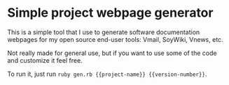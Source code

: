 # Simple project webpage generator

This is a simple tool that I use to generate software documentation
webpages for my open source end-user tools: Vmail, SoyWiki, Vnews, etc.

Not really made for general use, but if you want to use some of the code
and customize it feel free.

To run it, just run `ruby gen.rb {{project-name}} {{version-number}}`.


